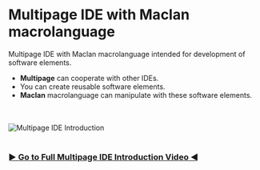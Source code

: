 # Multipage IDE with Maclan macrolanguage
Multipage IDE with Maclan macrolanguage intended for development of software elements.
- **Multipage** can cooperate with other IDEs.
- You can create reusable software elements.
- **Maclan** macrolanguage can manipulate with these software elements.
<br>
<br>
<img src="./assets/multipage_ide_intro.gif" alt="Multipage IDE Introduction"/>
<br>
<br>
<h3><a href="https://youtu.be/fw5BaMaMYhI/"> ► Go to Full Multipage IDE Introduction Video ◄ </a></h3>